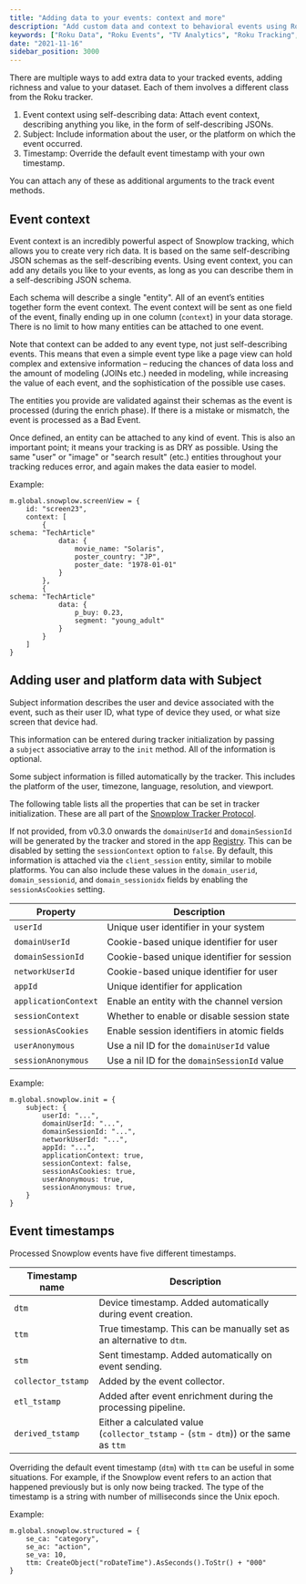 ```yaml
---
title: "Adding data to your events: context and more"
description: "Add custom data and context to behavioral events using Roku tracker for streaming analytics."
keywords: ["Roku Data", "Roku Events", "TV Analytics", "Roku Tracking", "OTT Analytics", "Connected TV"]
date: "2021-11-16"
sidebar_position: 3000
---
```


There are multiple ways to add extra data to your tracked events, adding richness and value to your dataset. Each of them involves a different class from the Roku tracker.

1. Event context using self-describing data: Attach event context, describing anything you like, in the form of self-describing JSONs.
2. Subject: Include information about the user, or the platform on which the event occurred.
3. Timestamp: Override the default event timestamp with your own timestamp.

You can attach any of these as additional arguments to the track event methods.

## Event context

Event context is an incredibly powerful aspect of Snowplow tracking, which allows you to create very rich data. It is based on the same self-describing JSON schemas as the self-describing events. Using event context, you can add any details you like to your events, as long as you can describe them in a self-describing JSON schema.

Each schema will describe a single "entity". All of an event’s entities together form the event context. The event context will be sent as one field of the event, finally ending up in one column (`context`) in your data storage. There is no limit to how many entities can be attached to one event.

Note that context can be added to any event type, not just self-describing events. This means that even a simple event type like a page view can hold complex and extensive information – reducing the chances of data loss and the amount of modeling (JOINs etc.) needed in modeling, while increasing the value of each event, and the sophistication of the possible use cases.

The entities you provide are validated against their schemas as the event is processed (during the enrich phase). If there is a mistake or mismatch, the event is processed as a Bad Event.

Once defined, an entity can be attached to any kind of event. This is also an important point; it means your tracking is as DRY as possible. Using the same "user" or "image" or "search result" (etc.) entities throughout your tracking reduces error, and again makes the data easier to model.

Example:

```brightscript
m.global.snowplow.screenView = {
    id: "screen23",
    context: [
        {
schema: "TechArticle"
            data: {
                movie_name: "Solaris",
                poster_country: "JP",
                poster_date: "1978-01-01"
            }
        },
        {
schema: "TechArticle"
            data: {
                p_buy: 0.23,
                segment: "young_adult"
            }
        }
    ]
}
```

## Adding user and platform data with Subject

Subject information describes the user and device associated with the event, such as their user ID, what type of device they used, or what size screen that device had.

This information can be entered during tracker initialization by passing a `subject` associative array to the `init` method. All of the information is optional.

Some subject information is filled automatically by the tracker. This includes the platform of the user, timezone, language, resolution, and viewport.

The following table lists all the properties that can be set in tracker initialization. These are all part of the [Snowplow Tracker Protocol](/docs/events/index.md).

If not provided, from v0.3.0 onwards the `domainUserId` and `domainSessionId` will be generated by the tracker and stored in the app [Registry](https://developer.roku.com/en-au/docs/developer-program/getting-started/architecture/file-system.md).
This can be disabled by setting the `sessionContext` option to `false`.
By default, this information is attached via the `client_session` entity, similar to mobile platforms.
You can also include these values in the `domain_userid`, `domain_sessionid`, and `domain_sessionidx` fields by enabling the `sessionAsCookies` setting.

| Property             | Description                                |
| -------------------- | ------------------------------------------ |
| `userId`             | Unique user identifier in your system      |
| `domainUserId`       | Cookie-based unique identifier for user    |
| `domainSessionId`    | Cookie-based unique identifier for session |
| `networkUserId`      | Cookie-based unique identifier for user    |
| `appId`              | Unique identifier for application          |
| `applicationContext` | Enable an entity with the channel version  |
| `sessionContext`     | Whether to enable or disable session state |
| `sessionAsCookies`   | Enable session identifiers in atomic fields|
| `userAnonymous`      | Use a nil ID for the `domainUserId` value  |
| `sessionAnonymous`   | Use a nil ID for the `domainSessionId` value  |

Example:

```brightscript
m.global.snowplow.init = {
    subject: {
        userId: "...",
        domainUserId: "...",
        domainSessionId: "...",
        networkUserId: "...",
        appId: "...",
        applicationContext: true,
        sessionContext: false,
        sessionAsCookies: true,
        userAnonymous: true,
        sessionAnonymous: true,
    }
}
```

## Event timestamps

Processed Snowplow events have five different timestamps.

| Timestamp name     | Description                                                                           |
| ------------------ | ------------------------------------------------------------------------------------- |
| `dtm`              | Device timestamp. Added automatically during event creation.                          |
| `ttm`              | True timestamp. This can be manually set as an alternative to `dtm`.                  |
| `stm`              | Sent timestamp. Added automatically on event sending.                                 |
| `collector_tstamp` | Added by the event collector.                                                         |
| `etl_tstamp`       | Added after event enrichment during the processing pipeline.                          |
| `derived_tstamp`   | Either a calculated value (`collector_tstamp` - (`stm` - `dtm`)) or the same as `ttm` |

Overriding the default event timestamp (`dtm`) with `ttm` can be useful in some situations. For example, if the Snowplow event refers to an action that happened previously but is only now being tracked. The type of the timestamp is a string with number of milliseconds since the Unix epoch.

Example:

```brightscript
m.global.snowplow.structured = {
    se_ca: "category",
    se_ac: "action",
    se_va: 10,
    ttm: CreateObject("roDateTime").AsSeconds().ToStr() + "000"
}
```
